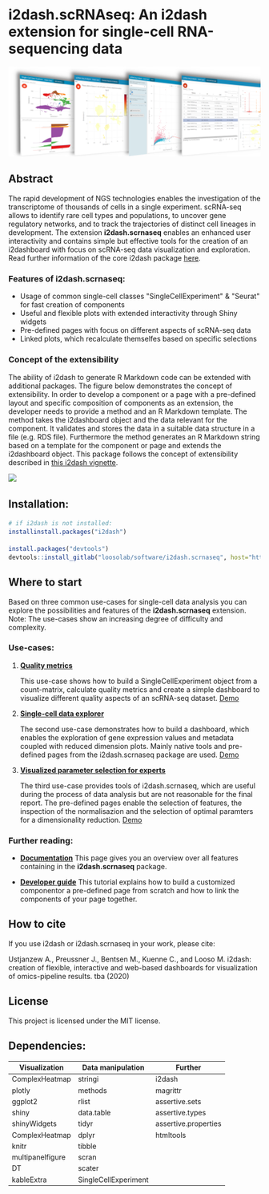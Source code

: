 # **i2dash.scRNAseq**: An i2dash extension for single-cell RNA-sequencing data

![](man/figures/i2dash_header.png)

## Abstract

The rapid development of NGS technologies enables the investigation of the transcriptome of thousands of cells in a single experiment. scRNA-seq allows to identify rare cell types and populations, to uncover gene regulatory networks, and to track the trajectories of distinct cell lineages in development. The extension **i2dash.scrnaseq** enables an enhanced user interactivity and contains simple but effective tools for the creation of an i2dashboard with focus on scRNA-seq data visualization and exploration. Read further information of the core i2dash package [here](https://loosolab.github.io/i2dash/).

### Features of **i2dash.scrnaseq**:

- Usage of common single-cell classes "SingleCellExperiment" & "Seurat" for fast creation of components
- Useful and flexible plots with extended interactivity through Shiny widgets
- Pre-defined pages with focus on different aspects of scRNA-seq data
- Linked plots, which recalculate themselfes based on specific selections

### Concept of the extensibility

The ability of i2dash to generate R Markdown code can be extended with additional packages. The figure below demonstrates the concept of extensibility. In order to develop a component or a page with a pre-defined layout and specific composition of components as an extension, the developer needs to provide a method and an R Markdown template. The method takes the i2dashboard object and the data relevant for the component. It validates and stores the data in a suitable data structure in a file (e.g. RDS file). Furthermore the method generates an R Markdown string based on a template for the component or page and extends the i2dashboard object. This package follows the concept of extensibility described in [this i2dash vignette](https://loosolab.github.io/i2dash/articles/i2dash-extension.html). 

![](https://gitlab.gwdg.de/loosolab/software/i2dash/-/raw/master/vignettes/images/concept1.png)


## Installation:

```r
# if i2dash is not installed:
installinstall.packages("i2dash")

install.packages("devtools")
devtools::install_gitlab("loosolab/software/i2dash.scrnaseq", host="https://gitlab.gwdg.de/")
```

## Where to start

Based on three common use-cases for single-cell data analysis you can explore the possibilities and features of the **i2dash.scrnaseq** extension. Note: The use-cases show an increasing degree of difficulty and complexity.

### Use-cases:

1. [**Quality metrics**](articles/Quality_metrics.html)

   This use-case shows how to build a SingleCellExperiment object from a count-matrix, calculate quality metrics and create a simple dashboard to visualize different quality aspects of an scRNA-seq dataset. [Demo](http://mpibn-mampok.134.176.27.161.xip.io/use-case-1/i2dash/)

2. [**Single-cell data explorer**](articles/sc_data_explorer.html)

   The second use-case demonstrates how to build a dashboard, which enables the exploration of gene expression values and metadata coupled with reduced dimension plots. Mainly native tools and pre-defined pages from the i2dash.scrnaseq package are used. [Demo](http://mpibn-mampok.134.176.27.161.xip.io/use-case-2/i2dash/)

3. [**Visualized parameter selection for experts**](articles/vis_parameter_selection.html)

   The third use-case provides tools of i2dash.scrnaseq, which are useful during the process of data analysis but are not reasonable for the final report. The pre-defined pages enable the selection of features, the inspection of the normalisazion and the selection of optimal paramters for a dimensionality reduction. [Demo](http://mpibn-mampok.134.176.27.161.xip.io/use-case-3/i2dash/)

### Further reading:

- [**Documentation**](articles/Documentation.html) This page gives you an overview over all features containing in the **i2dash.scrnaseq** package.

- [**Developer guide**](articles/Developer_guide.html) This tutorial explains how to build a customized componentor a pre-defined page from scratch and how to link the components of your page together.

## How to cite
If you use i2dash or i2dash.scrnaseq in your work, please cite:

Ustjanzew A., Preussner J., Bentsen M., Kuenne C., and Looso M. i2dash: creation of flexible, interactive and web-based dashboards for visualization of omics-pipeline results. tba (2020)

## License
This project is licensed under the MIT license.


## Dependencies:
| Visualization  |  Data manipulation | Further  |
|---|---|---|
| ComplexHeatmap    | stringi  | i2dash  |
| plotly            | methods  | magrittr  |
| ggplot2           | rlist  | assertive.sets  |
| shiny             | data.table  | assertive.types  |
| shinyWidgets      | tidyr  | assertive.properties  |
| ComplexHeatmap    | dplyr  | htmltools  |
| knitr             | tibble  |   |
| multipanelfigure  | scran  |   |
| DT                | scater  |   |
| kableExtra        | SingleCellExperiment  |   |
